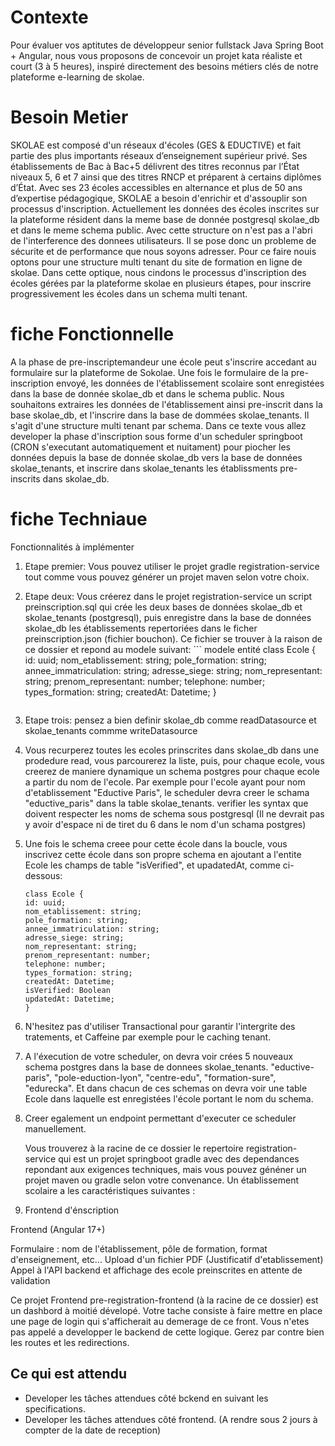 # Contexte
Pour évaluer vos aptitutes de développeur senior fullstack Java Spring Boot + Angular, 
nous vous proposons de concevoir un projet kata réaliste et court (3 à 5 heures),
inspiré directement des besoins métiers clés de notre plateforme e-learning de skolae.

# Besoin Metier
SKOLAE est composé d'un réseaux d'écoles (GES & EDUCTIVE) et fait partie des plus importants réseaux d’enseignement supérieur privé. 
Ses établissements de Bac à Bac+5 délivrent des titres reconnus par l’État niveaux 5, 6 et 7 ainsi que des titres RNCP et préparent à certains diplômes d’État.
Avec ses 23 écoles accessibles en alternance et plus de 50 ans d’expertise pédagogique, SKOLAE a besoin d'enrichir et d'assouplir son processus d'inscription.
Actuellement les données des écoles inscrites sur la plateforme résident dans la meme base de donnée postgresql skolae_db et dans le meme schema public. Avec cette structure on n'est pas a l'abri de l'interference des donnees utilisateurs.
Il se pose donc un probleme de sécurite et de performance que nous soyons adresser. Pour ce faire nouis optons pour une structure multi tenant du site de formation en ligne de skolae.
Dans cette optique, nous cindons le processus d'inscription des écoles gérées par la plateforme skolae en plusieurs étapes, pour inscrire progressivement les écoles dans un schema multi tenant.

# fiche Fonctionnelle
A la phase de pre-inscriptemandeur une école peut s'inscrire accedant au formulaire sur la plateforme de Sokolae. 
Une fois le formulaire de la pre-inscription envoyé, les données de l'établissement scolaire sont enregistées dans la base de donnée skolae_db et dans le schema public. 
Nous souhaitons extraires les données de l'établissement ainsi pre-inscrit dans la base skolae_db, et l'inscrire dans la base de dommées skolae_tenants. 
Il s'agit d'une structure multi tenant par schema.
Dans ce texte vous allez developer la phase d'inscription sous forme d'un scheduler springboot (CRON s'executant automatiquement et nuitament) pour piocher les données depuis la base de donnée skolae_db vers la base de données skolae_tenants,
et inscrire dans skolae_tenants les établissments pre-inscrits dans skolae_db. 

# fiche Techniaue
Fonctionnalités à implémenter

1. Etape premier: Vous pouvez utiliser le projet gradle registration-service tout comme vous pouvez générer un projet maven selon votre choix.
2. Etape deux:
   Vous créerez dans le projet registration-service un script preinscription.sql qui crée les deux bases de données skolae_db et skolae_tenants (postgresql), 
   puis enregistre dans la base de données skolae_db les établissements repertoriées dans le ficher preinscription.json (fichier bouchon).
   Ce fichier se trouver à la raison de ce dossier et repond au modele suivant: 
       ``` modele entité
    class Ecole {
    id: uuid;
    nom_etablissement: string;
    pole_formation: string;
    annee_immatriculation: string;
    adresse_siege: string;
    nom_representant: string;
    prenom_representant: number;
    telephone: number;
    types_formation: string;
    createdAt: Datetime;
    }
      ```
2. Etape trois: pensez a bien definir skolae_db comme readDatasource et skolae_tenants commme writeDatasource
3. Vous recurperez toutes les ecoles prinscrites dans skolae_db dans une prodedure read, vous parcourerez la liste, 
   puis, pour chaque ecole, vous creerez de maniere dynamique un schema postgres pour chaque ecole a partir du nom de l'ecole. 
   Par exemple pour l'ecole ayant pour nom d'etablissement "Eductive Paris", le scheduler devra creer le schama "eductive_paris" dans la table skolae_tenants.
   verifier les syntax que doivent respecter les noms de schema sous postgresql (Il ne devrait pas y avoir d'espace ni de tiret du 6 dans le nom d'un schama postgres)
3. Une fois le schema creee pour cette école dans la boucle, vous inscrivez cette école dans son propre schema en ajoutant a l'entite Ecole les champs de table "isVerified",
   et upadatedAt, comme ci-dessous:
      ``` modele entité
    class Ecole {
    id: uuid;
    nom_etablissement: string;
    pole_formation: string;
    annee_immatriculation: string;
    adresse_siege: string;
    nom_representant: string;
    prenom_representant: number;
    telephone: number;
    types_formation: string;
    createdAt: Datetime;
    isVerified: Boolean
    updatedAt: Datetime;
    }
      ```
4. N'hesitez pas d'utiliser Transactional pour garantir l'intergrite des tratements, et Caffeine par exemple pour le caching tenant.
4. A l'éxecution de votre scheduler, on devra voir crées 5 nouveaux schema postgres dans la base de donnees skolae_tenants. 
   "eductive-paris", "pole-eduction-lyon", "centre-edu", "formation-sure", "edurecka". 
   Et dans chacun de ces schemas on devra voir une table Ecole dans laquelle est enregistées l'école portant le nom du schema.
5. Creer egalement un endpoint permettant d'executer ce scheduler manuellement.


    Vous trouverez à la racine de ce dossier le repertoire registration-service qui est un projet springboot gradle avec des dependances repondant aux exigences techniques,
    mais vous pouvez généner un projet maven ou gradle selon votre convenance.
    Un établissement scolaire a les caractéristiques suivantes :



2. Frontend d'énscription

  Frontend (Angular 17+)

  Formulaire : nom de l'établissement, pôle de formation, format d'enseignement, etc...
  Upload d'un fichier PDF (Justificatif d'etablissement)
  Appel à l'API backend et affichage des ecole preinscrites en attente de validation

Ce projet Frontend pre-registration-frontend (à la racine de ce dossier) est un dashbord à moitié dévelopé. Votre tache consiste à faire mettre en place une page de login qui s'afficherait au demerage de ce front.
Vous n'etes pas appelé a developper le backend de cette logique. Gerez par contre bien les routes et les redirections.


## Ce qui est attendu
- Developer les tâches attendues côté bckend en suivant les specifications.
- Developer les tâches attendues côté frontend.
  (A rendre sous 2 jours à compter de la date de reception)

